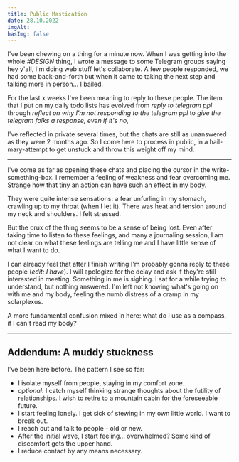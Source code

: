 ```yaml
---
title: Public Mastication
date: 28.10.2022
imgAlt:
hasImg: false
---
```


I've been chewing on a thing for a minute now. When I was getting into the whole _#DESIGN_ thing, I wrote a message to some Telegram groups saying hey y'all, I'm doing web stuff let's collaborate. A few people responded, we had some back-and-forth but when it came to taking the next step and talking more in person... I bailed.

For the last x weeks I've been meaning to reply to these people. The item that I put on my daily todo lists has evolved from _reply to telegram ppl_ through _reflect on why I'm not responding to the telegram ppl_ to _give the telegram folks a response, even if it's no_,

I've reflected in private several times, but the chats are still as unanswered as they were 2 months ago.
So I come here to process in public, in a hail-mary-attempt to get unstuck and throw this weight off my mind.

---

I've come as far as opening these chats and placing the cursor in the write-something-box. I remember a feeling of weakness and fear overcoming me. Strange how that tiny an action can have such an effect in my body.

They were quite intense sensations: a fear unfurling in my stomach, crawling up to my throat (when I let it). There was heat and tension around my neck and shoulders. I felt stressed.

But the crux of the thing seems to be a sense of being lost. Even after taking time to listen to these feelings, and many a journaling session, I am not clear on what these feelings are telling me and I have little sense of what I want to do.

I can already feel that after I finish writing I'm probably gonna reply to these people (_edit: I have_). I will apologize for the delay and ask if they're still interested in meeting. Something in me is sighing. I sat for a while trying to understand, but nothing answered. I'm left not knowing what's going on with me and my body, feeling the numb distress of a cramp in my solarplexus.

A more fundamental confusion mixed in here: what do I use as a compass, if I can't read my body?

---

## Addendum: A muddy stuckness

I've been here before. The pattern I see so far:

-   I isolate myself from people, staying in my comfort zone.
-   _optional_: I catch myself thinking strange thoughts about the futility of relationships. I wish to retire to a mountain cabin for the foreseeable future.
-   I start feeling lonely. I get sick of stewing in my own little world. I want to break out.
-   I reach out and talk to people - old or new.
-   After the initial wave, I start feeling... overwhelmed? Some kind of discomfort gets the upper hand.
-   I reduce contact by any means necessary.
